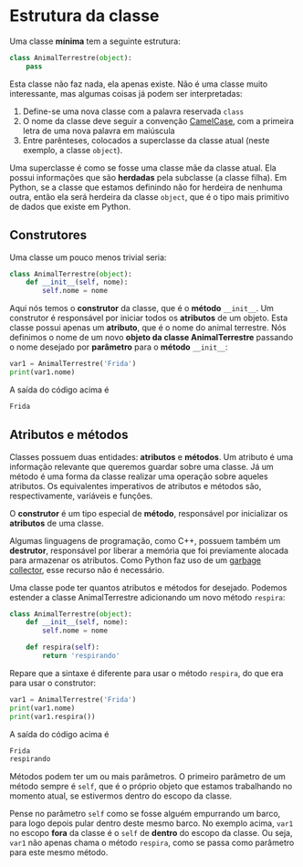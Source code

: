 # Estrutura da classe

Uma classe **mínima** tem a seguinte estrutura:

```python
class AnimalTerrestre(object):
    pass
```

Esta classe não faz nada, ela apenas existe. Não é uma classe
muito interessante, mas algumas coisas já podem ser 
interpretadas:

1. Define-se uma nova classe com a palavra reservada `class`
2. O nome da classe deve seguir a convenção [CamelCase](https://pt.wikipedia.org/wiki/CamelCase),
	com a primeira letra de uma nova palavra em maiúscula
3. Entre parênteses, colocados a superclasse da classe atual
(neste exemplo, a classe `object`). 

Uma superclasse é como se fosse uma classe mãe da 
classe atual. Ela possui informações que são **herdadas** pela
subclasse (a classe filha). Em Python, se a classe que estamos
definindo não for herdeira de nenhuma outra, então ela será
herdeira da classe `object`, que é o tipo mais primitivo de 
dados que existe em Python.

## Construtores

Uma classe um pouco menos trivial seria:

```python
class AnimalTerrestre(object):
    def __init__(self, nome):
    	self.nome = nome
```

Aqui nós temos o **construtor** da classe, que é o **método**
`__init__`. Um construtor é responsável por iniciar todos os 
**atributos** de um objeto. Esta classe possui apenas um 
**atributo**, que é o nome do animal terrestre. Nós definimos
o nome de um novo **objeto da classe AnimalTerrestre** passando
o nome desejado por **parâmetro** para o **método** `__init__`:

```python
var1 = AnimalTerrestre('Frida')
print(var1.nome)
```

A saída do código acima é

```bash
Frida
```

## Atributos e métodos

Classes possuem duas entidades: **atributos** e 
**métodos**. Um atributo é uma informação relevante 
que queremos guardar sobre uma classe. Já um método é 
uma forma da classe realizar uma operação sobre aqueles 
atributos. Os equivalentes imperativos de atributos e 
métodos são, respectivamente, variáveis e funções.

O **construtor** é um tipo especial de **método**, 
responsável por inicializar os **atributos** de uma 
classe.

Algumas linguagens de programação, como C++, possuem
também um **destrutor**, responsável por liberar a 
memória que foi previamente alocada para armazenar os 
atributos. Como Python faz uso de um 
[garbage collector](https://pt.wikipedia.org/wiki/Coletor_de_lixo_(inform%C3%A1tica)),
esse recurso não é necessário.

Uma classe pode ter quantos atributos e métodos for 
desejado. Podemos estender a classe AnimalTerrestre
adicionando um novo método `respira`:

```python
class AnimalTerrestre(object):
    def __init__(self, nome):
        self.nome = nome

    def respira(self):
        return 'respirando'
```

Repare que a sintaxe é diferente para usar o método
`respira`, do que era para usar o construtor:

```python
var1 = AnimalTerrestre('Frida')
print(var1.nome)
print(var1.respira())
```

A saída do código acima é

```bash
Frida
respirando
```

Métodos podem ter um ou mais parâmetros. O primeiro 
parâmetro de um método sempre é `self`, que é o próprio
objeto que estamos trabalhando no momento atual, se 
estivermos dentro do escopo da classe.

Pense no parâmetro `self` como se fosse alguém 
empurrando um barco, para logo depois pular dentro
deste mesmo barco. No exemplo acima, `var1` no escopo
**fora** da classe é o `self` de **dentro** do escopo
da classe. Ou seja, `var1` não apenas chama o método
`respira`, como se passa como parâmetro para este 
mesmo método.